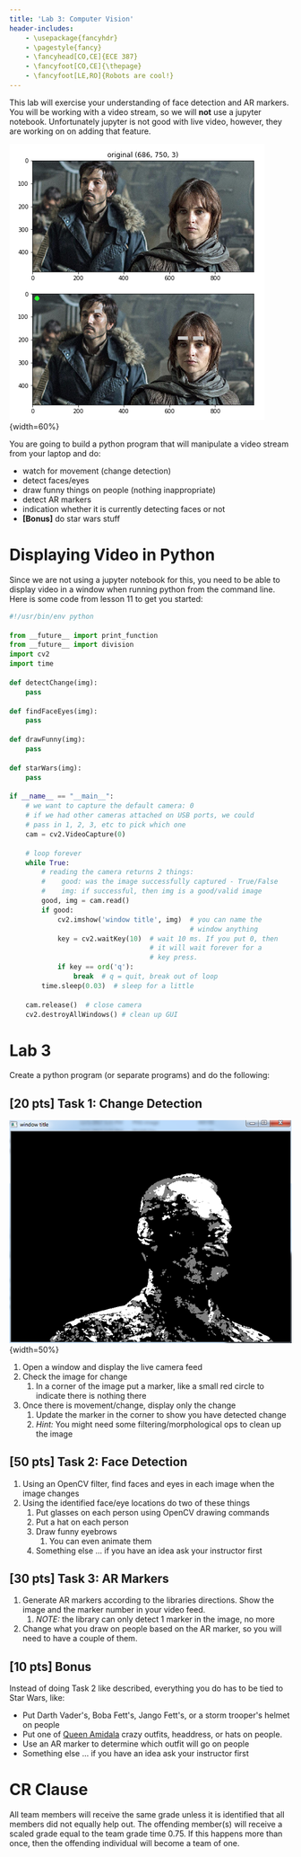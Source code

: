 ```yaml
---
title: 'Lab 3: Computer Vision'
header-includes:
    - \usepackage{fancyhdr}
    - \pagestyle{fancy}
    - \fancyhead[CO,CE]{ECE 387}
    - \fancyfoot[CO,CE]{\thepage}
    - \fancyfoot[LE,RO]{Robots are cool!}
---
```


This lab will exercise your understanding of face detection and AR markers. You
will be working with a video stream, so we will **not** use a jupyter notebook.
Unfortunately jupyter is not good with live video, however, they are working on
on adding that feature.

![](demo.png){width=60%}

You are going to build a python program that will manipulate a video stream from
your laptop and do:

- watch for movement (change detection)
- detect faces/eyes
- draw funny things on people (nothing inappropriate)
- detect AR markers
- indication whether it is currently detecting faces or not
- **[Bonus]** do star wars stuff

# Displaying Video in Python

Since we are not using a jupyter notebook for this, you need to be able to
display video in a window when running python from the command line. Here is
some code from lesson 11 to get you started:

```python
#!/usr/bin/env python

from __future__ import print_function
from __future__ import division
import cv2
import time

def detectChange(img):
    pass

def findFaceEyes(img):
    pass

def drawFunny(img):
    pass

def starWars(img):
    pass

if __name__ == "__main__":
    # we want to capture the default camera: 0
    # if we had other cameras attached on USB ports, we could
    # pass in 1, 2, 3, etc to pick which one
    cam = cv2.VideoCapture(0)

    # loop forever
    while True:
        # reading the camera returns 2 things:
        #    good: was the image successfully captured - True/False
        #    img: if successful, then img is a good/valid image
        good, img = cam.read()
        if good:
            cv2.imshow('window title', img)  # you can name the
                                             # window anything
            key = cv2.waitKey(10)  # wait 10 ms. If you put 0, then
                                   # it will wait forever for a
                                   # key press.
            if key == ord('q'):
                break  # q = quit, break out of loop
        time.sleep(0.03)  # sleep for a little

    cam.release()  # close camera
    cv2.destroyAllWindows() # clean up GUI
```

# Lab 3

Create a python program (or separate programs) and do the following:

## [20 pts] Task 1: Change Detection

![](change.png){width=50%}

1. Open a window and display the live camera feed
1. Check the image for change
   1. In a corner of the image put a marker, like a small red circle to indicate
   there is nothing there
1. Once there is movement/change, display only the change
   1. Update the marker in the corner to show you have detected change
   1. *Hint:* You might need some filtering/morphological ops to clean up the image

## [50 pts] Task 2: Face Detection

1. Using an OpenCV filter, find faces and eyes in each image when the image changes
1. Using the identified face/eye locations do two of these things
   1. Put glasses on each person using OpenCV drawing commands
   1. Put a hat on each person
   1. Draw funny eyebrows
      1. You can even animate them
   1. Something else ... if you have an idea ask your instructor first

## [30 pts] Task 3: AR Markers

1. Generate AR markers according to the libraries directions. Show
the image and the marker number in your video feed.
   1. *NOTE:* the library can only detect 1 marker in the image, no more
1. Change what you draw on people based on the AR marker, so you will need to
have a couple of them.

## [10 pts] Bonus

Instead of doing Task 2 like described, everything you do has to be tied to Star Wars, like:

- Put Darth Vader's, Boba Fett's, Jango Fett's, or a storm trooper's helmet on people
- Put one of [Queen Amidala](http://starwars.wikia.com/wiki/Padm%C3%A9_Amidala) crazy outfits, headdress, or hats on people.
- Use an AR marker to determine which outfit will go on people
- Something else ... if you have an idea ask your instructor first

# CR Clause

All team members will receive the same grade unless it is identified that all
members did not equally help out. The offending member(s) will receive a scaled
grade equal to the team grade time 0.75. If this happens more than once, then
the offending individual will become a team of one.
